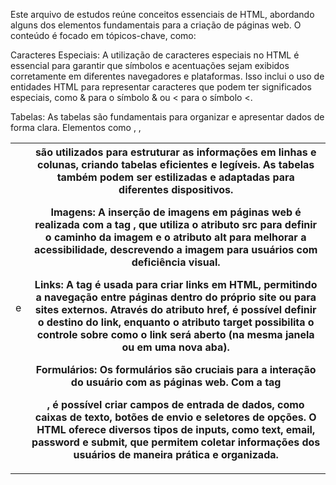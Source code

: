 
Este arquivo de estudos reúne conceitos essenciais de HTML, abordando alguns dos elementos fundamentais para a criação de páginas web. O conteúdo é focado em tópicos-chave, como:

Caracteres Especiais: A utilização de caracteres especiais no HTML é essencial para garantir que símbolos e acentuações sejam exibidos corretamente em diferentes navegadores e plataformas. Isso inclui o uso de entidades HTML para representar caracteres que podem ter significados especiais, como &amp; para o símbolo & ou &lt; para o símbolo <.

Tabelas: As tabelas são fundamentais para organizar e apresentar dados de forma clara. Elementos como <table>, <tr>, <td> e <th> são utilizados para estruturar as informações em linhas e colunas, criando tabelas eficientes e legíveis. As tabelas também podem ser estilizadas e adaptadas para diferentes dispositivos.

Imagens: A inserção de imagens em páginas web é realizada com a tag <img>, que utiliza o atributo src para definir o caminho da imagem e o atributo alt para melhorar a acessibilidade, descrevendo a imagem para usuários com deficiência visual.

Links: A tag <a> é usada para criar links em HTML, permitindo a navegação entre páginas dentro do próprio site ou para sites externos. Através do atributo href, é possível definir o destino do link, enquanto o atributo target possibilita o controle sobre como o link será aberto (na mesma janela ou em uma nova aba).

Formulários: Os formulários são cruciais para a interação do usuário com as páginas web. Com a tag <form>, é possível criar campos de entrada de dados, como caixas de texto, botões de envio e seletores de opções. O HTML oferece diversos tipos de inputs, como text, email, password e submit, que permitem coletar informações dos usuários de maneira prática e organizada.
